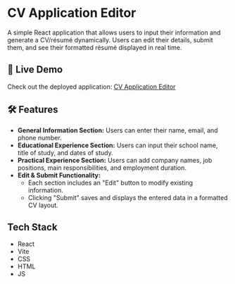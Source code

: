 # CV Application Editor

A simple React application that allows users to input their information and generate a CV/résumé dynamically. Users can edit their details, submit them, and see their formatted résumé displayed in real time.

## 🚀 Live Demo

Check out the deployed application: [CV Application Editor](https://cv-application-editor.netlify.app/)

## 🛠 Features

- **General Information Section:** Users can enter their name, email, and phone number.
- **Educational Experience Section:** Users can input their school name, title of study, and dates of study.
- **Practical Experience Section:** Users can add company names, job positions, main responsibilities, and employment duration.
- **Edit & Submit Functionality:** 
  - Each section includes an "Edit" button to modify existing information.
  - Clicking "Submit" saves and displays the entered data in a formatted CV layout.

## Tech Stack
 - React
 - Vite
 - CSS
 - HTML
 - JS 
